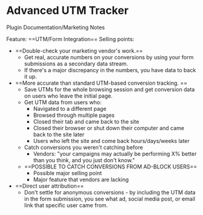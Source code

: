 # Advanced UTM Tracker
Plugin Documentation/Marketing Notes

Feature: ==UTM/Form Integration==
Selling points:
- ==Double-check your marketing vendor's work.== 
	- Get real, accurate numbers on your conversions by using your form submissions as a secondary data stream. 
	- If there's a major discrepancy in the numbers, you have data to back it up.
- ==More accurate than standard UTM-based conversion tracking. ==
	- Save UTMs for the whole browsing session and get conversion data on users who leave the initial page.
	- Get UTM data from users who:
		- Navigated to a different page
		- Browsed through multiple pages
		- Closed their tab and came back to the site
		- Closed their browser or shut down their computer and came back to the site later
		- Users who left the site and come back hours/days/weeks later
	- Catch conversions you weren't catching before
		- Vendors: "your campaigns may actually be performing X% better than you think, and you just don't know."
	- ==POSSIBLE TO CATCH CONVERSIONS FROM AD-BLOCK USERS==
		- Possible major selling point
		- Major feature that vendors are lacking
- ==Direct user attribution==
	- Don't settle for anonymous conversions - by including the UTM data in the form submission, you see what ad, social media post, or email link that specific user came from.
